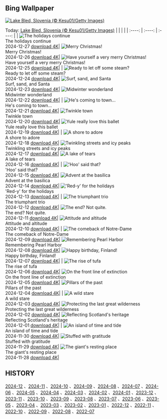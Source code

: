 ## Bing Wallpaper
[![Lake Bled, Slovenia (© Kesu01/Getty Images)](https://cn.bing.com/th?id=OHR.LakeBledSnow_EN-US5836531079_UHD.jpg&w=1000)](https://cn.bing.com/th?id=OHR.LakeBledSnow_EN-US5836531079_UHD.jpg&pid=hp&w=3840&h=2160&rs=1&c=4)

Today: [Lake Bled, Slovenia (© Kesu01/Getty Images)](https://cn.bing.com/th?id=OHR.LakeBledSnow_EN-US5836531079_UHD.jpg&pid=hp&w=3840&h=2160&rs=1&c=4)
  |      |      |      |
| :----: | :----: | :----: |
| ![The holidays continue](https://cn.bing.com/th?id=OHR.MouseholeXmas_EN-US1272999190_UHD.jpg&pid=hp&w=384&h=216&rs=1&c=4) <br/> The holidays continue <br/> 2024-12-27  [download 4K](https://cn.bing.com/th?id=OHR.MouseholeXmas_EN-US1272999190_UHD.jpg&pid=hp&w=3840&h=2160&rs=1&c=4)| ![Merry Christmas!](https://cn.bing.com/th?id=OHR.ReindeerTrio_EN-US1000272747_UHD.jpg&pid=hp&w=384&h=216&rs=1&c=4) <br/> Merry Christmas! <br/> 2024-12-26  [download 4K](https://cn.bing.com/th?id=OHR.ReindeerTrio_EN-US1000272747_UHD.jpg&pid=hp&w=3840&h=2160&rs=1&c=4)| ![Have yourself a very merry Christmas!](https://cn.bing.com/th?id=OHR.SantaSnowglobe_EN-US0704281966_UHD.jpg&pid=hp&w=384&h=216&rs=1&c=4) <br/> Have yourself a very merry Christmas! <br/> 2024-12-25  [download 4K](https://cn.bing.com/th?id=OHR.SantaSnowglobe_EN-US0704281966_UHD.jpg&pid=hp&w=3840&h=2160&rs=1&c=4)|
| ![Ready to let off some steam?](https://cn.bing.com/th?id=OHR.FestivusCranes_EN-US0396321898_UHD.jpg&pid=hp&w=384&h=216&rs=1&c=4) <br/> Ready to let off some steam? <br/> 2024-12-24  [download 4K](https://cn.bing.com/th?id=OHR.FestivusCranes_EN-US0396321898_UHD.jpg&pid=hp&w=3840&h=2160&rs=1&c=4)| ![Surf, sand, and Santa](https://cn.bing.com/th?id=OHR.CrystalPier_EN-US0086755810_UHD.jpg&pid=hp&w=384&h=216&rs=1&c=4) <br/> Surf, sand, and Santa <br/> 2024-12-23  [download 4K](https://cn.bing.com/th?id=OHR.CrystalPier_EN-US0086755810_UHD.jpg&pid=hp&w=3840&h=2160&rs=1&c=4)| ![Midwinter wonderland](https://cn.bing.com/th?id=OHR.BavarianWinter_EN-US9813996975_UHD.jpg&pid=hp&w=384&h=216&rs=1&c=4) <br/> Midwinter wonderland <br/> 2024-12-22  [download 4K](https://cn.bing.com/th?id=OHR.BavarianWinter_EN-US9813996975_UHD.jpg&pid=hp&w=3840&h=2160&rs=1&c=4)|
| ![He's coming to town...](https://cn.bing.com/th?id=OHR.SantaClausVillage_EN-US9527661842_UHD.jpg&pid=hp&w=384&h=216&rs=1&c=4) <br/> He's coming to town... <br/> 2024-12-21  [download 4K](https://cn.bing.com/th?id=OHR.SantaClausVillage_EN-US9527661842_UHD.jpg&pid=hp&w=3840&h=2160&rs=1&c=4)| ![Twinkle town](https://cn.bing.com/th?id=OHR.SibiuRomania_EN-US9223739756_UHD.jpg&pid=hp&w=384&h=216&rs=1&c=4) <br/> Twinkle town <br/> 2024-12-20  [download 4K](https://cn.bing.com/th?id=OHR.SibiuRomania_EN-US9223739756_UHD.jpg&pid=hp&w=3840&h=2160&rs=1&c=4)| ![Yule really love this ballet](https://cn.bing.com/th?id=OHR.NutcrackerBallet_EN-US8927830113_UHD.jpg&pid=hp&w=384&h=216&rs=1&c=4) <br/> Yule really love this ballet <br/> 2024-12-19  [download 4K](https://cn.bing.com/th?id=OHR.NutcrackerBallet_EN-US8927830113_UHD.jpg&pid=hp&w=3840&h=2160&rs=1&c=4)|
| ![A shore to adore](https://cn.bing.com/th?id=OHR.ReinefjordenNorway_EN-US8636083241_UHD.jpg&pid=hp&w=384&h=216&rs=1&c=4) <br/> A shore to adore <br/> 2024-12-18  [download 4K](https://cn.bing.com/th?id=OHR.ReinefjordenNorway_EN-US8636083241_UHD.jpg&pid=hp&w=3840&h=2160&rs=1&c=4)| ![Twinkling streets and icy peaks](https://cn.bing.com/th?id=OHR.SalzburgSnow_EN-US8262729220_UHD.jpg&pid=hp&w=384&h=216&rs=1&c=4) <br/> Twinkling streets and icy peaks <br/> 2024-12-17  [download 4K](https://cn.bing.com/th?id=OHR.SalzburgSnow_EN-US8262729220_UHD.jpg&pid=hp&w=3840&h=2160&rs=1&c=4)| ![A lake of tears](https://cn.bing.com/th?id=OHR.MisurinaLake_EN-US7921587884_UHD.jpg&pid=hp&w=384&h=216&rs=1&c=4) <br/> A lake of tears <br/> 2024-12-16  [download 4K](https://cn.bing.com/th?id=OHR.MisurinaLake_EN-US7921587884_UHD.jpg&pid=hp&w=3840&h=2160&rs=1&c=4)|
| !['Hoo' said that?](https://cn.bing.com/th?id=OHR.NorthernHawkOwl_EN-US7592435350_UHD.jpg&pid=hp&w=384&h=216&rs=1&c=4) <br/> 'Hoo' said that? <br/> 2024-12-15  [download 4K](https://cn.bing.com/th?id=OHR.NorthernHawkOwl_EN-US7592435350_UHD.jpg&pid=hp&w=3840&h=2160&rs=1&c=4)| ![Advent at the basilica](https://cn.bing.com/th?id=OHR.ChristmasBudapest_EN-US0865695821_UHD.jpg&pid=hp&w=384&h=216&rs=1&c=4) <br/> Advent at the basilica <br/> 2024-12-14  [download 4K](https://cn.bing.com/th?id=OHR.ChristmasBudapest_EN-US0865695821_UHD.jpg&pid=hp&w=3840&h=2160&rs=1&c=4)| !['Red-y' for the holidays](https://cn.bing.com/th?id=OHR.WildPoinsettia_EN-US8728271702_UHD.jpg&pid=hp&w=384&h=216&rs=1&c=4) <br/> 'Red-y' for the holidays <br/> 2024-12-13  [download 4K](https://cn.bing.com/th?id=OHR.WildPoinsettia_EN-US8728271702_UHD.jpg&pid=hp&w=3840&h=2160&rs=1&c=4)|
| ![The triumphant trio](https://cn.bing.com/th?id=OHR.DolomitesSky_EN-US8624061239_UHD.jpg&pid=hp&w=384&h=216&rs=1&c=4) <br/> The triumphant trio <br/> 2024-12-12  [download 4K](https://cn.bing.com/th?id=OHR.DolomitesSky_EN-US8624061239_UHD.jpg&pid=hp&w=3840&h=2160&rs=1&c=4)| ![The end? Not quite.](https://cn.bing.com/th?id=OHR.CornwallSnow_EN-US8476437458_UHD.jpg&pid=hp&w=384&h=216&rs=1&c=4) <br/> The end? Not quite. <br/> 2024-12-11  [download 4K](https://cn.bing.com/th?id=OHR.CornwallSnow_EN-US8476437458_UHD.jpg&pid=hp&w=3840&h=2160&rs=1&c=4)| ![Attitude and altitude](https://cn.bing.com/th?id=OHR.GuanacosChile_EN-US8209106662_UHD.jpg&pid=hp&w=384&h=216&rs=1&c=4) <br/> Attitude and altitude <br/> 2024-12-10  [download 4K](https://cn.bing.com/th?id=OHR.GuanacosChile_EN-US8209106662_UHD.jpg&pid=hp&w=3840&h=2160&rs=1&c=4)|
| ![The comeback of Notre-Dame](https://cn.bing.com/th?id=OHR.ReopeningNotreDame_EN-US8084146311_UHD.jpg&pid=hp&w=384&h=216&rs=1&c=4) <br/> The comeback of Notre-Dame <br/> 2024-12-09  [download 4K](https://cn.bing.com/th?id=OHR.ReopeningNotreDame_EN-US8084146311_UHD.jpg&pid=hp&w=3840&h=2160&rs=1&c=4)| ![Remembering Pearl Harbor](https://cn.bing.com/th?id=OHR.NewHavenBridge_EN-US7922266620_UHD.jpg&pid=hp&w=384&h=216&rs=1&c=4) <br/> Remembering Pearl Harbor <br/> 2024-12-08  [download 4K](https://cn.bing.com/th?id=OHR.NewHavenBridge_EN-US7922266620_UHD.jpg&pid=hp&w=3840&h=2160&rs=1&c=4)| ![Happy birthday, Finland!](https://cn.bing.com/th?id=OHR.HelsinkiDusk_EN-US7738977648_UHD.jpg&pid=hp&w=384&h=216&rs=1&c=4) <br/> Happy birthday, Finland! <br/> 2024-12-07  [download 4K](https://cn.bing.com/th?id=OHR.HelsinkiDusk_EN-US7738977648_UHD.jpg&pid=hp&w=3840&h=2160&rs=1&c=4)|
| ![The rise of tufa](https://cn.bing.com/th?id=OHR.MonoTufa_EN-US7607210506_UHD.jpg&pid=hp&w=384&h=216&rs=1&c=4) <br/> The rise of tufa <br/> 2024-12-06  [download 4K](https://cn.bing.com/th?id=OHR.MonoTufa_EN-US7607210506_UHD.jpg&pid=hp&w=3840&h=2160&rs=1&c=4)| ![On the front line of extinction](https://cn.bing.com/th?id=OHR.RhinosKenya_EN-US7514650014_UHD.jpg&pid=hp&w=384&h=216&rs=1&c=4) <br/> On the front line of extinction <br/> 2024-12-05  [download 4K](https://cn.bing.com/th?id=OHR.RhinosKenya_EN-US7514650014_UHD.jpg&pid=hp&w=3840&h=2160&rs=1&c=4)| ![Pillars of the past](https://cn.bing.com/th?id=OHR.JaipurFort_EN-US7275752190_UHD.jpg&pid=hp&w=384&h=216&rs=1&c=4) <br/> Pillars of the past <br/> 2024-12-04  [download 4K](https://cn.bing.com/th?id=OHR.JaipurFort_EN-US7275752190_UHD.jpg&pid=hp&w=3840&h=2160&rs=1&c=4)|
| ![A wild stare](https://cn.bing.com/th?id=OHR.SnowMoose_EN-US6949674639_UHD.jpg&pid=hp&w=384&h=216&rs=1&c=4) <br/> A wild stare <br/> 2024-12-03  [download 4K](https://cn.bing.com/th?id=OHR.SnowMoose_EN-US6949674639_UHD.jpg&pid=hp&w=3840&h=2160&rs=1&c=4)| ![Protecting the last great wilderness](https://cn.bing.com/th?id=OHR.IcebergsAntarctica_EN-US6829804691_UHD.jpg&pid=hp&w=384&h=216&rs=1&c=4) <br/> Protecting the last great wilderness <br/> 2024-12-02  [download 4K](https://cn.bing.com/th?id=OHR.IcebergsAntarctica_EN-US6829804691_UHD.jpg&pid=hp&w=3840&h=2160&rs=1&c=4)| ![Reflecting Scotland's heritage](https://cn.bing.com/th?id=OHR.KilchurnAutumn_EN-US6737063910_UHD.jpg&pid=hp&w=384&h=216&rs=1&c=4) <br/> Reflecting Scotland's heritage <br/> 2024-12-01  [download 4K](https://cn.bing.com/th?id=OHR.KilchurnAutumn_EN-US6737063910_UHD.jpg&pid=hp&w=3840&h=2160&rs=1&c=4)|
| ![An island of time and tide](https://cn.bing.com/th?id=OHR.MtStMichel_EN-US6641012356_UHD.jpg&pid=hp&w=384&h=216&rs=1&c=4) <br/> An island of time and tide <br/> 2024-11-30  [download 4K](https://cn.bing.com/th?id=OHR.MtStMichel_EN-US6641012356_UHD.jpg&pid=hp&w=3840&h=2160&rs=1&c=4)| ![Stuffed with gratitude](https://cn.bing.com/th?id=OHR.TomTurkeys_EN-US6212893518_UHD.jpg&pid=hp&w=384&h=216&rs=1&c=4) <br/> Stuffed with gratitude <br/> 2024-11-29  [download 4K](https://cn.bing.com/th?id=OHR.TomTurkeys_EN-US6212893518_UHD.jpg&pid=hp&w=3840&h=2160&rs=1&c=4)| ![The giant's resting place](https://cn.bing.com/th?id=OHR.SemoisRiver_EN-US6047540380_UHD.jpg&pid=hp&w=384&h=216&rs=1&c=4) <br/> The giant's resting place <br/> 2024-11-28  [download 4K](https://cn.bing.com/th?id=OHR.SemoisRiver_EN-US6047540380_UHD.jpg&pid=hp&w=3840&h=2160&rs=1&c=4)|

  
  ## HISTORY
  [2024-12](https://github.com/Underglaze-Blue/bingwallpaper/tree/main/archive/2024-12/) 、[2024-11](https://github.com/Underglaze-Blue/bingwallpaper/tree/main/archive/2024-11/) 、[2024-10](https://github.com/Underglaze-Blue/bingwallpaper/tree/main/archive/2024-10/) 、[2024-09](https://github.com/Underglaze-Blue/bingwallpaper/tree/main/archive/2024-09/) 、[2024-08](https://github.com/Underglaze-Blue/bingwallpaper/tree/main/archive/2024-08/) 、[2024-07](https://github.com/Underglaze-Blue/bingwallpaper/tree/main/archive/2024-07/) 、[2024-06](https://github.com/Underglaze-Blue/bingwallpaper/tree/main/archive/2024-06/) 、[2024-05](https://github.com/Underglaze-Blue/bingwallpaper/tree/main/archive/2024-05/) 、[2024-04](https://github.com/Underglaze-Blue/bingwallpaper/tree/main/archive/2024-04/) 、[2024-03](https://github.com/Underglaze-Blue/bingwallpaper/tree/main/archive/2024-03/) 、[2024-02](https://github.com/Underglaze-Blue/bingwallpaper/tree/main/archive/2024-02/) 、[2024-01](https://github.com/Underglaze-Blue/bingwallpaper/tree/main/archive/2024-01/) 、[2023-12](https://github.com/Underglaze-Blue/bingwallpaper/tree/main/archive/2023-12/) 、[2023-11](https://github.com/Underglaze-Blue/bingwallpaper/tree/main/archive/2023-11/) 、[2023-10](https://github.com/Underglaze-Blue/bingwallpaper/tree/main/archive/2023-10/) 、[2023-09](https://github.com/Underglaze-Blue/bingwallpaper/tree/main/archive/2023-09/) 、[2023-08](https://github.com/Underglaze-Blue/bingwallpaper/tree/main/archive/2023-08/) 、[2023-07](https://github.com/Underglaze-Blue/bingwallpaper/tree/main/archive/2023-07/) 、[2023-06](https://github.com/Underglaze-Blue/bingwallpaper/tree/main/archive/2023-06/) 、[2023-05](https://github.com/Underglaze-Blue/bingwallpaper/tree/main/archive/2023-05/) 、[2023-04](https://github.com/Underglaze-Blue/bingwallpaper/tree/main/archive/2023-04/) 、[2023-03](https://github.com/Underglaze-Blue/bingwallpaper/tree/main/archive/2023-03/) 、[2023-02](https://github.com/Underglaze-Blue/bingwallpaper/tree/main/archive/2023-02/) 、[2023-01](https://github.com/Underglaze-Blue/bingwallpaper/tree/main/archive/2023-01/) 、[2022-12](https://github.com/Underglaze-Blue/bingwallpaper/tree/main/archive/2022-12/) 、[2022-11](https://github.com/Underglaze-Blue/bingwallpaper/tree/main/archive/2022-11/) 、[2022-10](https://github.com/Underglaze-Blue/bingwallpaper/tree/main/archive/2022-10/) 、[2022-09](https://github.com/Underglaze-Blue/bingwallpaper/tree/main/archive/2022-09/) 、[2022-08](https://github.com/Underglaze-Blue/bingwallpaper/tree/main/archive/2022-08/) 、[2022-07](https://github.com/Underglaze-Blue/bingwallpaper/tree/main/archive/2022-07/) 